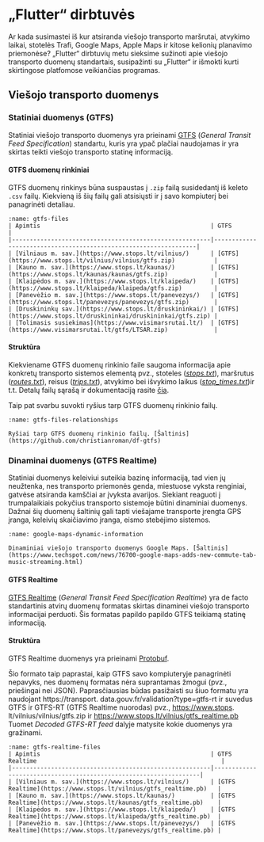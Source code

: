 # „Flutter“ dirbtuvės

Ar kada susimastei iš kur atsiranda viešojo transporto maršrutai, atvykimo laikai, stotelės Trafi, Google Maps,
Apple Maps ir kitose kelionių planavimo priemonėse? „Flutter“ dirbtuvių metu sieksime sužinoti apie viešojo
transporto duomenų standartais, susipažinti su „Flutter“ ir išmokti kurti skirtingose platfomose veikiančias programas.

## Viešojo transporto duomenys

### Statiniai duomenys (GTFS)

Statiniai viešojo transporto duomenys yra prieinami [GTFS](https://developers.google.com/transit/gtfs) (_General
Transit Feed
Specification_) standartu, kuris yra ypač plačiai
naudojamas ir yra skirtas teikti viešojo transporto statinę informaciją.

#### GTFS duomenų rinkiniai

GTFS duomenų rinkinys būna suspaustas į `.zip` failą susidedantį iš keleto `.csv` failų. Kiekvieną
iš šių failų gali atsisiųsti ir į savo kompiuterį bei panagrinėti detaliau.

```{table} GTFS duomenų rinkinių pavyzdžiai Lietuvoje
:name: gtfs-files
| Apimtis                                                | GTFS                                                            |
|--------------------------------------------------------|-----------------------------------------------------------------|
| [Vilniaus m. sav.](https://www.stops.lt/vilnius/)      | [GTFS](https://www.stops.lt/vilnius/vilnius/gtfs.zip)           |
| [Kauno m. sav.](https://www.stops.lt/kaunas/)          | [GTFS](https://www.stops.lt/kaunas/kaunas/gtfs.zip)             |
| [Klaipėdos m. sav.](https://www.stops.lt/klaipeda/)    | [GTFS](https://www.stops.lt/klaipeda/klaipeda/gtfs.zip)         |
| [Panevėžio m. sav.](https://www.stops.lt/panevezys/)   | [GTFS](https://www.stops.lt/panevezys/panevezys/gtfs.zip)       |
| [Druskininkų sav.](https://www.stops.lt/druskininkai/) | [GTFS](https://www.stops.lt/druskininkai/druskininkai/gtfs.zip) |
| [Tolimasis susiekimas](https://www.visimarsrutai.lt/)  | [GTFS](https://www.visimarsrutai.lt/gtfs/LTSAR.zip)             |
```

#### Struktūra

Kiekviename GTFS duomenų rinkinio faile saugoma informacija apie konkretų transporto sistemos elementą pvz.,
stoteles ([_stops.txt_](https://developers.google.com/transit/gtfs/reference#stopstxt)), maršrutus
([_routes.txt_](https://developers.google.com/transit/gtfs/reference#routestxt)),
reisus ([_trips.txt_](https://developers.google.com/transit/gtfs/reference#tripstxt)), atvykimo bei išvykimo laikus
([_stop_times.txt_](https://developers.google.com/transit/gtfs/reference#stop_timestxt))ir t.t. Detalų failų sąrašą
ir dokumentaciją rasite [čia](https://developers.google.com/transit/gtfs/reference).

Taip pat svarbu suvokti ryšius tarp GTFS duomenų rinkinio failų.

```{figure} /images/gtfs-files-relationship.png
:name: gtfs-files-relationships

Ryšiai tarp GTFS duomenų rinkinio failų. [Šaltinis](https://github.com/christianroman/df-gtfs)
```

### Dinaminai duomenys (GTFS Realtime)

Statiniai duomenys keleiviui suteikia bazinę informaciją, tad vien jų neužtenka, nes transporto priemonės genda,
miestuose vyksta renginiai, gatvėse atsiranda kamščiai ar įvyksta avarijos. Siekiant reaguoti į trumpalaikiais pokyčius
transporto sistemoje būtini dinaminiai duomenys. Dažnai šių duomenų šaltinių gali tapti viešajame transporte įrengta GPS
įranga, keleivių skaičiavimo įranga, eismo stebėjimo sistemos.

```{figure} /images/google-maps-dynamic-information.jpg
:name: google-maps-dynamic-information

Dinaminiai viešojo transporto duomenys Google Maps. [Šaltinis](https://www.techspot.com/news/76700-google-maps-adds-new-commute-tab-music-streaming.html)
```

#### GTFS Realtime

[GTFS Realtime](https://developers.google.com/transit/gtfs-realtime) (_General Transit Feed Specification Realtime_) yra
de facto standartinis atvirų duomenų formatas
skirtas dinaminei viešojo transporto informacijai perduoti. Šis formatas papildo papildo GTFS teikiamą statinę
informaciją.

#### Struktūra

GTFS Realtime duomenys yra prieinami
[Protobuf](https://developers.google.com/transit/gtfs-realtime/gtfs-realtime-proto).

Šio formato taip paprastai, kaip GTFS savo kompiuteryje panagrinėti nepavyks, nes duomenų formatas nėra suprantamas
žmogui (pvz., priešingai nei JSON). Paprasčiausias būdas pasižaisti su šiuo formatu yra naudojant https://transport.
data.gouv.fr/validation?type=gtfs-rt ir suvedus GTFS ir GTFS-RT (GTFS Realtime nuorodas) pvz., https://www.stops.
lt/vilnius/vilnius/gtfs.zip ir https://www.stops.lt/vilnius/gtfs_realtime.pb Tuomet _Decoded GTFS-RT feed_ dalyje
matysite kokie duomenys yra gražinami.

```{table} GTFS Realtime pavyzdžiai Lietuvoje
:name: gtfs-realtime-files
| Apimtis                                                | GTFS Realtime                                                    |
|--------------------------------------------------------|------------------------------------------------------------------|
| [Vilniaus m. sav.](https://www.stops.lt/vilnius/)      | [GTFS Realtime](https://www.stops.lt/vilnius/gtfs_realtime.pb)   |
| [Kauno m. sav.](https://www.stops.lt/kaunas/)          | [GTFS Realtime](https://www.stops.lt/kaunas/gtfs_realtime.pb)    |
| [Klaipėdos m. sav.](https://www.stops.lt/klaipeda/)    | [GTFS Realtime](https://www.stops.lt/klaipeda/gtfs_realtime.pb)  |
| [Panevėžio m. sav.](https://www.stops.lt/panevezys/)   | [GTFS Realtime](https://www.stops.lt/panevezys/gtfs_realtime.pb) |
```